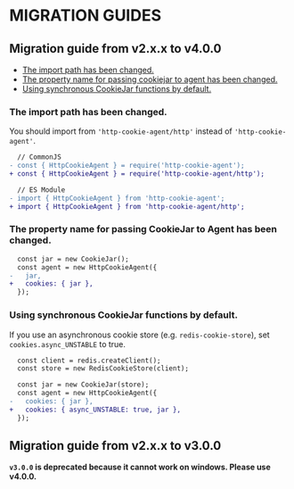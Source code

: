 # MIGRATION GUIDES

## Migration guide from v2.x.x to v4.0.0

- [The import path has been changed.](#the-import-path-has-been-changed)
- [The property name for passing cookiejar to agent has been changed.](#the-property-name-for-passing-cookiejar-to-agent-has-been-changed)
- [Using synchronous CookieJar functions by default.](#using-synchronous-cookiejar-functions-by-default)

### The import path has been changed.

You should import from `'http-cookie-agent/http'` instead of `'http-cookie-agent'`.

```diff
  // CommonJS
- const { HttpCookieAgent } = require('http-cookie-agent');
+ const { HttpCookieAgent } = require('http-cookie-agent/http');
```

```diff
  // ES Module
- import { HttpCookieAgent } from 'http-cookie-agent';
+ import { HttpCookieAgent } from 'http-cookie-agent/http';
```

### The property name for passing CookieJar to Agent has been changed.

```diff
  const jar = new CookieJar();
  const agent = new HttpCookieAgent({
-   jar,
+   cookies: { jar },
  });
```

### Using synchronous CookieJar functions by default.

If you use an asynchronous cookie store (e.g. `redis-cookie-store`), set `cookies.async_UNSTABLE` to true.

```diff
  const client = redis.createClient();
  const store = new RedisCookieStore(client);

  const jar = new CookieJar(store);
  const agent = new HttpCookieAgent({
-   cookies: { jar },
+   cookies: { async_UNSTABLE: true, jar },
  });
```

## Migration guide from v2.x.x to v3.0.0

**`v3.0.0` is deprecated because it cannot work on windows. Please use v4.0.0.**

